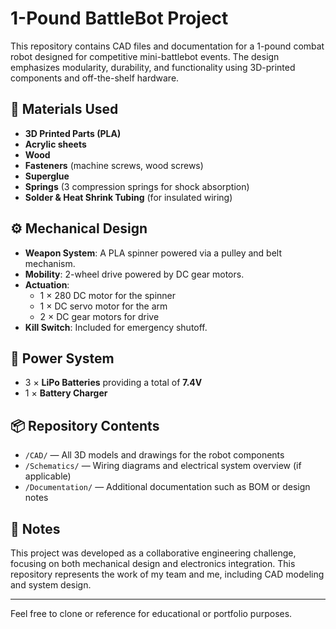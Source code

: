 # 1-Pound BattleBot Project

This repository contains CAD files and documentation for a 1-pound combat robot designed for competitive mini-battlebot events. The design emphasizes modularity, durability, and functionality using 3D-printed components and off-the-shelf hardware.

## 🔧 Materials Used

- **3D Printed Parts (PLA)**
- **Acrylic sheets**
- **Wood**
- **Fasteners** (machine screws, wood screws)
- **Superglue**
- **Springs** (3 compression springs for shock absorption)
- **Solder & Heat Shrink Tubing** (for insulated wiring)

## ⚙️ Mechanical Design

- **Weapon System**: A PLA spinner powered via a pulley and belt mechanism.
- **Mobility**: 2-wheel drive powered by DC gear motors.
- **Actuation**: 
  - 1 × 280 DC motor for the spinner
  - 1 × DC servo motor for the arm
  - 2 × DC gear motors for drive
- **Kill Switch**: Included for emergency shutoff.

## 🔋 Power System

- 3 × **LiPo Batteries** providing a total of **7.4V**
- 1 × **Battery Charger**

## 📦 Repository Contents

- `/CAD/` — All 3D models and drawings for the robot components
- `/Schematics/` — Wiring diagrams and electrical system overview (if applicable)
- `/Documentation/` — Additional documentation such as BOM or design notes

## 📌 Notes

This project was developed as a collaborative engineering challenge, focusing on both mechanical design and electronics integration. This repository represents the work of my team and me, including CAD modeling and system design.

---

Feel free to clone or reference for educational or portfolio purposes.
